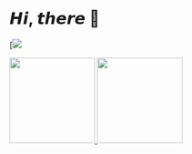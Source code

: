 # 𝙃𝙞, 𝙩𝙝𝙚𝙧𝙚 👋

[![]([https://wakatime.com/@56ad1647-52b2-44eb-beb1-285a9b53819b](https://wakatime.com/@5198280c-81f1-43b8-8123-9f7061270e62))

<p align="justify">
  <a href="https://github.com/breno-hof">
    <img
      height="150"
      src="https://github-readme-stats.vercel.app/api?username=breno-hof&count_private=true&show_icons=true&custom_title=Github%20Status&show=issues&theme=transparent"
    />
  </a>
  <a href="https://github.com/breno-hof">
    <img
      height="150"
      src="https://github-readme-stats.vercel.app/api/top-langs/?username=breno-hof&layout=compact&theme=transparent" />
  </a>  
</p>
